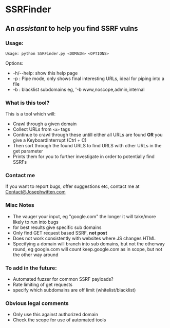 # SSRFinder

## An *assistant* to help you find SSRF vulns

### Usage:

`Usage: python SSRFinder.py <DOMAIN> <OPTIONS>`

Options:

- -h/--help: show this help page
- -p : Pipe mode, only shows final interesting URLs, ideal for piping into a file
- -b : blacklist subdomains eg, '-b www,noscope,admin,internal

### What is this tool?

This is a tool which will:
- Crawl through a given domain
- Collect URLs from `<a>` tags 
- Continue to crawl through these untill either all URLs are found **OR** you give a KeyboardInterrupt (Ctrl + C)
- Then sort through the found URLS to find URLS with other URLs in the get parameter
- Prints them for you to further investigate in order to potentially find SSRFs

### Contact me

If you want to report bugs, offer suggestions etc, contact me at Contact@Josephwitten.com

### Misc Notes

- The vauger your input, eg "google.com" the longer it will take/more likely to run into bugs
- for best results give specific sub domains
- Only find GET request based SSRF, **not post**
- Does not work consistently with websites where JS changes HTML
- Specifying a domain will branch into sub domains, but not the otherway round, eg google.com will count keep.google.com as in scope, but not the other way around

### To add in the future:

- Automated fuzzer for common SSRF payloads?
- Rate limiting of get requests
- specify which subdomains are off limit (whitelist/blacklist)

### Obvious legal comments

- Only use this against authorized domain
- Check the scope for use of automated tools
